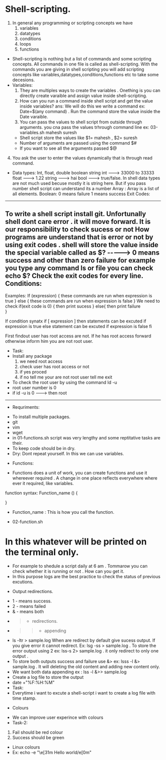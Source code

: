# Shell-scripting.

1. In general any programming or scripting concepts we have
   1. variables
   2. datatypes
   3. conditions
   4. loops
   5. functions

- Shell-scripting is nothing but a list of commands and some scripting concepts. All commands in one file is called as shell-scripting. With the commands you are giving in shell scripting you will add scripting concepts like variables,datatypes,conditions,functions etc to take some decesions.
- Variables:
  1. They are multiples ways to create the variables . Onething is you can directly create varaible and assign value inside shell-scripting.
  2. How can you run a command inside shell script and get the value inside variables?
 ans: We will do this we write a command ex: Date=$(any command) . Run the command store the value inside the Date varaible.
  3. You can pass the values to shell script from outside through arguments.
 you cna pass the values trhrough command line ex: 03-variables.sh mahesh suresh 
  - Shell script store the values like $1= mahesh , $2= suresh
  - Number of arguments are passed using the command $#
  - If you want to see all the arguments passed $@
 4. You ask the user to enter the values dynamically that is through read command.

-  Data types:
 Int, float, double boolean string
 int ---> 33000 to 33333
 float ---> 1.22
 string ---> hai
 bool ---> true/false.
 In shell data types are not much used becuse mostly it is string here. But if you pass number shell script can understand its a number
Array : Array is a list of all elements.
Boolean: 0 means failure
         1 means success
Exit Codes:
---------------------
To write a shell script install git.
Unfortunally shell dont care error . it will move forward.
It is our responsibility to check sucess or not
How programs are understand that is error or not by using exit codes .
shell will store the value inside the special variable called as $? -----> 0 means success and other than zero failure
for example you type any command ls or file you can check echo $? 
Check the exit codes for every line.
Conditions:
----------------------
Examples:
If (expression) {
   these commands are run when expression is true
}
else {
   these commands are run when expression is false
}
We need to check
if(exit code is 0) {
then print sucess
}
else{
then print failure   
}   

If condition synatx
if [ expression ]
then
    statements can be excuted if expression is true
else
    statement can be excuted if expression is false
fi        

First findout user has root access are not.
If he has root access forward otherwise inform him you are not root user.

- Task:
- Install any package
   1. we need root access
   2. check user has root access or not
   3. if yes proced
   4. if no tell me your are not root user tell me exit
- To check the root user by using the command Id -u  
- root user number is 0
- if id -u is 0 ---> then root
--------------------------------------------
* Requriments:
- To install multiple packages.
- git 
- vim
- wget
- in 01-functions.sh script  was very lengthy and some reptitative tasks are their.
- To keep code should be in dry.
- Dry: Dont repeat yourself. In this we can use variables.
* Functions:
- Functions does a unit of work, you can create functions and use it whereever required . A change in one place reflects everywhere where ever it required, like variables.

function syntax:
Function_name () {

}
- Function_name : This is how you call the function.

- 02-function.sh
# In this whatever will be printed on the terminal only.
- For example to shedule a script daily at 6 am . Tommarow you can check whether it is running or not . How can you get it. 
- In this purpose logs are the best practice to check the status of previous excutions.
* Output redirections.
- 1 - means success.
- 2 - means failed
- & - means both
- > - redirections.
- >> - appending
- ls -ltr > sample.log When are redirect by default give sucess output. If you give error it cannot redirect. Ex: lsg -ss > sample.log . To store the error output using 2 ex: lss-s 2> sample.log . it only redirect to only one output .
- To store both outputs success and failure use &> ex: lsss -l &> sample.log . It will deleting the old content and adding new content only.
- We want both data appending ex : lss -l &>> sample.log
- Create a log file to store the output
- date +"%F:%H:%M"
- Task:
- Everytime i want to excute  a shell-script i want to create a log file with time stamp. 
* Colours
- We can improve user experince with colours
- Task-2:
1. Fail should be red colour
2. Success should be green
- Linux colours
- Ex: echo -e "\e[31m Hello world/e[0m"



